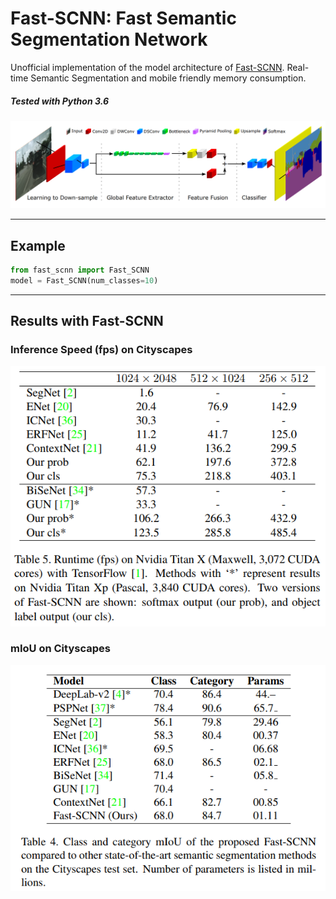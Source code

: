# Fast-SCNN: Fast Semantic Segmentation Network 
Unofficial implementation of the model architecture of [Fast-SCNN](https://arxiv.org/abs/1902.04502). Real-time Semantic Segmentation and mobile friendly memory consumption.

##### Tested with Python 3.6

![Network Architecture image from the paper](figures/fast-scnn.png)


------------------


## Example

```python
from fast_scnn import Fast_SCNN
model = Fast_SCNN(num_classes=10)
```


------------------


## Results with Fast-SCNN

### Inference Speed (fps) on Cityscapes

![Inference Speed](figures/runtime.png)

### mIoU on Cityscapes

![mIoU](figures/mIoU.png)